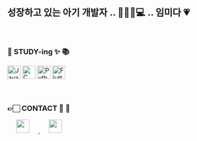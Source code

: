 ## 성장하고 있는 아기 개발자 .. 🍼👶🏻💻 .. 임미다 💗
<br>

### 📝 STUDY-ing ✨ 📚
<p>
    <img width="30" src="https://user-images.githubusercontent.com/25181517/117201156-9a724800-adec-11eb-9a9d-3cd0f67da4bc.png" alt="Java" title="Java"/>
    <img width="30" src="https://user-images.githubusercontent.com/25181517/192106070-46255bcf-65e6-4c6b-a296-bf8d0d8fb2a7.png" alt="C" title="C"/>
    <img width="30" src="https://user-images.githubusercontent.com/25181517/183423507-c056a6f9-1ba8-4312-a350-19bcbc5a8697.png" alt="Python" title="Python"/>
    <img width="30" src="https://user-images.githubusercontent.com/25181517/186150365-da1eccce-6201-487c-8649-45e9e99435fd.png" alt="Flutter" title="Flutter"/>
</p>

<br>

###  👉🏻 CONTACT 📱 📩 
<a href="https://velog.io/@wldmsdl7/posts">
    <img src="https://img.shields.io/badge/Velog-1EBC8F?style=for-the-badge&logo=velog&logoColor=white" style="height : 30; margin-left : 20px; margin-right : 20px; >
</a>
<a href="https://www.instagram.com/nununuejil/">
    <img src="http://img.shields.io/badge/-Instagram-white?style=flat&logo=Instagram&link=https://instagram.com/alpox.dev/" style="height : 30; margin-left : 20px; margin-right : 20px;"/>
</a>

